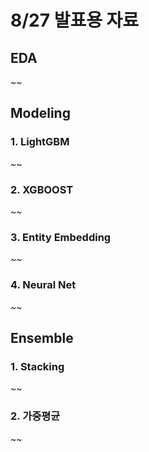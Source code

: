 # 8/27 발표용 자료

## EDA
~~



## Modeling
### 1. LightGBM
~~
### 2. XGBOOST
~~
### 3. Entity Embedding
~~
### 4. Neural Net
~~
## Ensemble
### 1. Stacking
~~
### 2. 가중평균
~~
